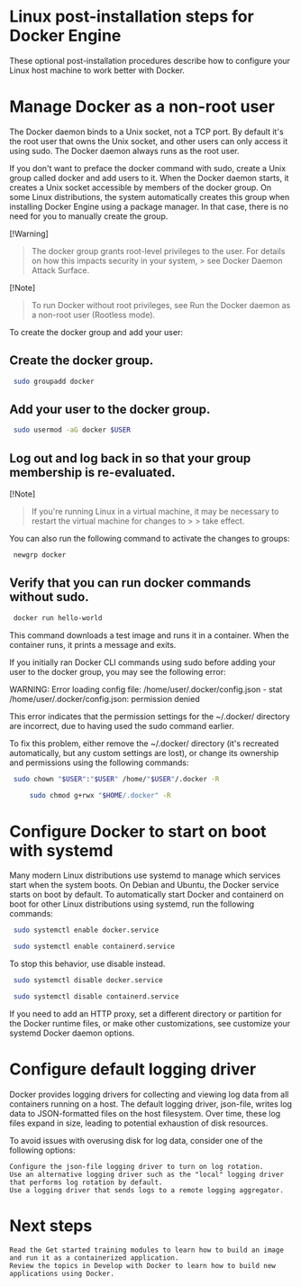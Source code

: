 # Linux post-installation steps for Docker Engine

These optional post-installation procedures describe how to configure your Linux host machine to work better with Docker.

# Manage Docker as a non-root user

The Docker daemon binds to a Unix socket, not a TCP port. By default it's the root user that owns the Unix socket, and other users can only access it using sudo. The Docker daemon always runs as the root user.

If you don't want to preface the docker command with sudo, create a Unix group called docker and add users to it. When the Docker daemon starts, it creates a Unix socket accessible by members of the docker group. On some Linux distributions, the system automatically creates this group when installing Docker Engine using a package manager. In that case, there is no need for you to manually create the group.

[!Warning]
> The docker group grants root-level privileges to the user. For details on how this impacts security in your system, > see Docker Daemon Attack Surface.

[!Note]
> To run Docker without root privileges, see Run the Docker daemon as a non-root user (Rootless mode).

To create the docker group and add your user:

  
## Create the docker group.
```sh
 sudo groupadd docker
```

## Add your user to the docker group.
```sh
 sudo usermod -aG docker $USER
```

## Log out and log back in so that your group membership is re-evaluated.
[!Note]
>    If you're running Linux in a virtual machine, it may be necessary to restart the virtual machine for changes to > > take effect.

You can also run the following command to activate the changes to groups:
```sh
 newgrp docker
```

## Verify that you can run docker commands without sudo.
```sh
 docker run hello-world
```

This command downloads a test image and runs it in a container. When the container runs, it prints a message and exits.

If you initially ran Docker CLI commands using sudo before adding your user to the docker group, you may see the following error:

WARNING: Error loading config file: /home/user/.docker/config.json -
stat /home/user/.docker/config.json: permission denied

This error indicates that the permission settings for the ~/.docker/ directory are incorrect, due to having used the sudo command earlier.

To fix this problem, either remove the ~/.docker/ directory (it's recreated automatically, but any custom settings are lost), or change its ownership and permissions using the following commands:

```sh
 sudo chown "$USER":"$USER" /home/"$USER"/.docker -R

     sudo chmod g+rwx "$HOME/.docker" -R
```

# Configure Docker to start on boot with systemd

Many modern Linux distributions use systemd to manage which services start when the system boots. On Debian and Ubuntu, the Docker service starts on boot by default. To automatically start Docker and containerd on boot for other Linux distributions using systemd, run the following commands:

```sh
 sudo systemctl enable docker.service

 sudo systemctl enable containerd.service
```

To stop this behavior, use disable instead.
```sh
 sudo systemctl disable docker.service

 sudo systemctl disable containerd.service
```

If you need to add an HTTP proxy, set a different directory or partition for the Docker runtime files, or make other customizations, see customize your systemd Docker daemon options.

# Configure default logging driver

Docker provides logging drivers for collecting and viewing log data from all containers running on a host. The default logging driver, json-file, writes log data to JSON-formatted files on the host filesystem. Over time, these log files expand in size, leading to potential exhaustion of disk resources.

To avoid issues with overusing disk for log data, consider one of the following options:

    Configure the json-file logging driver to turn on log rotation.
    Use an alternative logging driver such as the "local" logging driver that performs log rotation by default.
    Use a logging driver that sends logs to a remote logging aggregator.

# Next steps

    Read the Get started training modules to learn how to build an image and run it as a containerized application.
    Review the topics in Develop with Docker to learn how to build new applications using Docker.
